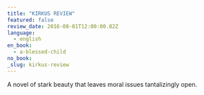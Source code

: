 ```yaml
---
title: "KIRKUS REVIEW"
featured: false
review_date: 2016-08-01T12:00:00.82Z
language:
  - english
en_book:
  - a-blessed-child
no_book:
_slug: kirkus-review
---
```


A novel of stark beauty that leaves moral issues tantalizingly open.

